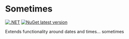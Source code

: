# Sometimes
[![.NET](https://github.com/krist00fer/Sometimes/actions/workflows/dotnet.yml/badge.svg)](https://github.com/krist00fer/Sometimes/actions/workflows/dotnet.yml) 
[![NuGet latest version](https://badgen.net/nuget/v/Sometimes.json/latest)](https://nuget.org/packages/Sometimes.json)

Extends functionality around dates and times... sometimes
